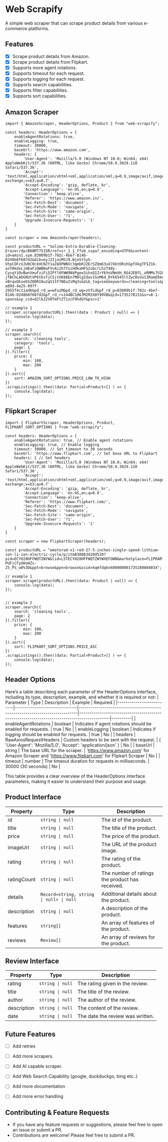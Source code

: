 # Web Scrapify

A simple web scraper that can scrape product details from various e-commerce platforms. 

## Features

- [x] Scrape product details from Amazon.
- [x] Scrape product details from Flipkart.
- [x] Supports more agent rotations.
- [x] Supports timeout for each request.
- [x] Supports logging for each request.
- [x] Supports search capabilities.
- [x] Supports filter capabilities.
- [x] Supports sort capabilities.

## Amazon Scraper

```
import { AmazonScraper, HeaderOptions, Product } from "web-scrapify";

const headers: HeaderOptions = {
    enableAgentRotations: true,
    enableLogging: true,
    timeout: 30000,
    baseUrl: 'https://www.amazon.com',
    headers: {
        'User-Agent': 'Mozilla/5.0 (Windows NT 10.0; Win64; x64) AppleWebKit/537.36 (KHTML, like Gecko) Chrome/58.0.3029.110 Safari/537.36',
        'Accept': 'text/html,application/xhtml+xml,application/xml;q=0.9,image/avif,image/webp,image/apng,*/*;q=0.8,application/signed-exchange;v=b3;q=0.7',
        'Accept-Encoding': 'gzip, deflate, br',
        'Accept-Language': 'en-US,en;q=0.9',
        'Connection': 'keep-alive',
        'Referer': 'https://www.amazon.in/',
        'Sec-Fetch-Dest': 'document',
        'Sec-Fetch-Mode': 'navigate',
        'Sec-Fetch-Site': 'same-origin',
        'Sec-Fetch-User': '?1',
        'Upgrade-Insecure-Requests': '1'
    }
}

const scraper = new AmazonScraper(headers);

const productURL = "Solimo-Extra-Durable-Cleaning-Eraser/dp/B08M77515R/ref=sr_1_1_ffob_sspa?_encoding=UTF8&content-id=amzn1.sym.83009b1f-702c-4be7-814b-0240b8f687d2&dib=eyJ2IjoiMSJ9.WjeStSyS-UtpCOFcUJU0C0ckHCNJY1aZA9PWNVc3qmbRJZErSZQm63vX7XbtORshGpfXkgTFSZ1k-azY0kdxLjH8aFiQWBBaFVvAi2h7YsiHOkaHFG2ubcrLhzT48y-CysqYiDvBwnVmuFziFi5IPfl0FWW9N4Pgee3ihxQ1ZrY6YeVNmVH_RG4JEBfL_oRMMs7U2OBMmx1yugmR-jfBChLADGRUtVP6tksfjCSjtXK88En7M0lgIdav1SxM6d_DYk6545ltZwcBsUu13RamO5mcAAS3AjKPdaM69OJypEc.DhGRSGmv-vBrqxQkseb5ZO0RIAu2qS1tF7NEoZsMq3s&dib_tag=se&keywords=cleaning+tools&pd_rd_r=6e139182-a89d-4e25-997f-2955f4c11ad6&pd_rd_w=wFuiM&pd_rd_wg=zVfLd&pf_rd_p=83009b1f-702c-4be7-814b-0240b8f687d2&pf_rd_r=144BC1H67M2M2X0Y99VB&qid=1735278131&sr=8-1-spons&sp_csd=d2lkZ2V0TmFtZT1zcF9hdGY&psc=1"

// example 1
scraper.scrape(productURL).then((data : Product | null) => {
    console.log(data);
});

// example 2
scraper.search({
    search: 'cleaning tools',
    category: 'tools',
    page: 1
}).filter({
    price: {
        min: 100,
        max: 200
    }
}).sort({
    sort: AMAZON_SORT_OPTIONS.PRICE_LOW_TO_HIGH
})
.scrapListings().then((data: Partial<Product>[] ) => {
    console.log(data);
});
```

## Flipkart Scraper
```
import { FlipkartScraper, HeaderOptions, Product, FLIPKART_SORT_OPTIONS } from "web-scrapify";

const headers: HeaderOptions = {
    enableAgentRotations: true, // Enable agent rotations
    enableLogging: true, // Enable logging
    timeout: 30000, // Set timeout to 30 seconds
    baseUrl: 'https://www.flipkart.com', // Set base URL to Flipkart
    headers: { // Set headers
        'User-Agent': 'Mozilla/5.0 (Windows NT 10.0; Win64; x64) AppleWebKit/537.36 (KHTML, like Gecko) Chrome/58.0.3029.110 Safari/537.36',
        'Accept': 'text/html,application/xhtml+xml,application/xml;q=0.9,image/avif,image/webp,image/apng,*/*;q=0.8,application/signed-exchange;v=b3;q=0.7',
        'Accept-Encoding': 'gzip, deflate, br',
        'Accept-Language': 'en-US,en;q=0.9',
        'Connection': 'keep-alive',
        'Referer': 'https://www.flipkart.com/',
        'Sec-Fetch-Dest': 'document',
        'Sec-Fetch-Mode': 'navigate',
        'Sec-Fetch-Site': 'same-origin',
        'Sec-Fetch-User': '?1',
        'Upgrade-Insecure-Requests': '1'
    }
}

const scraper = new FlipkartScraper(headers);

const productURL = "emotorad-x1-red-27-5-inches-single-speed-lithium-ion-li-ion-electric-cycle/p/itm830863420d539?pid=ECYH28HFFWQTZWYW&lid=LSTECYH28HFFWQTZWYWXEFGWN&marketplace=FLIPKART&store=abc%2Fulv%2Ftwp&srno=b_1_1&otracker=browse&fm=organic&iid=en_ba7G51hZyaKh1mbny_aCQiMdq62YizF5evHJOdOFh1LQDMNdtP9N36fqiox692HbthuIoCjih2bGcP9BMLYb-PUFjCTyOHoHZs-Z5_PS_w0%3D&ppt=browse&ppn=browse&ssid=kqmfdqknk00000001735280804034";

// example 1
scraper.scrape(productURL).then((data: Product | null) => {
    console.log(data);
});


// example 2
scraper.search({
    search: 'cleaning tools',
    page: 2
}).filter({
    price: {
        min: 100,
        max: 200
    }
}).sort({
    sort: FLIPKART_SORT_OPTIONS.PRICE_ASC
})
.scrapListings().then((data: Partial<Product>[] ) => {
    console.log(data);
});
```

## Header Options 

Here’s a table describing each parameter of the HeaderOptions interface, including its type, description, example, and whether it is required or not:
| Parameter | Type | Description | Example | Required |
|--------------------------|-------------------------------|-----------------------------------------------------------------------------|---------------------------------------------------------------------------------------------|----------|
| enableAgentRotations | boolean | Indicates if agent rotations should be enabled for requests. | true | No |
| enableLogging | boolean | Indicates if logging should be enabled for requests. | true | No |
| headers | RawAxiosRequestHeaders | Custom headers to be sent with the request. | { 'User-Agent': 'Mozilla/5.0', 'Accept': 'application/json' } | No |
| baseUrl | string | The base URL for the scraper. | 'https://www.amazon.com' for Amazon Scraper and 'https://www.flipkart.com' for Flipkart Scraper | No |
| timeout | number | The timeout duration for requests in milliseconds. | 30000 (30 seconds) | No |


This table provides a clear overview of the HeaderOptions interface parameters, making it easier to understand their purpose and usage.

## Product Interface

| Property      | Type                                      | Description                                      |
|---------------|-------------------------------------------|--------------------------------------------------|
| id            | `string \| null`                          | The id of the product.                           |
| title         | `string \| null`                          | The title of the product.                        |
| price         | `string \| null`                          | The price of the product.                        |
| imageUrl      | `string \| null`                          | The URL of the product image.                    |
| rating        | `string \| null`                          | The rating of the product.                       |
| ratingCount   | `string \| null`                          | The number of ratings the product has received.  |
| details       | `Record<string, string \| null> \| null` | Additional details about the product.            |
| description   | `string \| null`                          | A description of the product.                    |
| features      | `string[]`                                | An array of features of the product.             |
| reviews       | `Review[]`                                | An array of reviews for the product.             |

## Review Interface

| Property      | Type                                      | Description                                      |
|---------------|-------------------------------------------|--------------------------------------------------|
| rating        | `string \| null`                          | The rating given in the review.                  |
| title         | `string \| null`                          | The title of the review.                         |
| author        | `string \| null`                          | The author of the review.                        |
| description   | `string \| null`                          | The content of the review.                       |
| date          | `string \| null`                          | The date the review was written.                 |


## Future Features

- [ ] Add retries

- [ ] Add more scrapers.
- [ ] Add AI capable scraper.
- [ ] Add Web Search Capability (google, duckduckgo, bing etc..)
- [ ] Add more documentation
- [ ] Add more error handling


## Contributing & Feature Requests

- If you have any feature requests or suggestions, please feel free to open an issue or submit a PR.
- Contributions are welcome! Please feel free to submit a PR.
